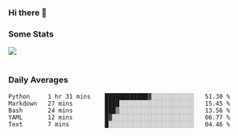 ### Hi there 👋

<!--
**haruishi43/haruishi43** is a ✨ _special_ ✨ repository because its `README.md` (this file) appears on your GitHub profile.

Here are some ideas to get you started:

- 🔭 I’m currently working on ...
- 🌱 I’m currently learning ...
- 👯 I’m looking to collaborate on ...
- 🤔 I’m looking for help with ...
- 💬 Ask me about ...
- 📫 How to reach me: ...
- 😄 Pronouns: ...
- ⚡ Fun fact: ...
-->

### Some Stats
<div>
  <img align="center" src="https://github-readme-stats.vercel.app/api?username=haruishi43&count_private=true&show_icons=true" />
</div>

</br>

### Daily Averages

<!--START_SECTION:waka-->
```text
Python     1 hr 31 mins    ████████████▓░░░░░░░░░░░░   51.30 % 
Markdown   27 mins         ████░░░░░░░░░░░░░░░░░░░░░   15.45 % 
Bash       24 mins         ███▒░░░░░░░░░░░░░░░░░░░░░   13.56 % 
YAML       12 mins         █▓░░░░░░░░░░░░░░░░░░░░░░░   06.77 % 
Text       7 mins          █░░░░░░░░░░░░░░░░░░░░░░░░   04.46 % 
```
<!--END_SECTION:waka-->
